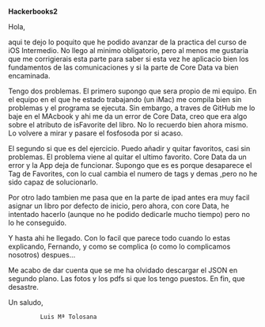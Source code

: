 **Hackerbooks2**

Hola,

aqui te dejo lo poquito que he podido avanzar de la practica del curso de iOS Intermedio.
No llego al minimo obligatorio, pero al menos me gustaria que me corrigierais esta parte para saber si esta vez he aplicacio bien los fundamentos de las comunicaciones y si la parte de Core Data va bien encaminada.

Tengo dos problemas.
El primero supongo que sera propio de mi equipo. En el equipo en el que he estado trabajando (un iMac) me compila bien sin problemas y el programa se ejecuta. Sin embargo, a traves de GitHub me lo baje en el MAcbook y ahi me da un error de Core Data, creo que era algo sobre el atributo de isFavorite del libro.
No lo recuerdo bien ahora mismo. Lo volvere a mirar y pasare el fosfosoda por si acaso.

El segundo si que es del ejercicio.
Puedo añadir y quitar favoritos, casi sin problemas. El problema viene al quitar el ultimo favorito. Core Data da un error y la App deja de funcionar. Supongo que es es porque desaparece el Tag de Favorites, con lo cual cambia el numero de tags y demas ,pero no he sido capaz de solucionarlo.

Por otro lado tambien me pasa que en la parte de ipad antes era muy facil asignar un libro por defecto de inicio, pero ahora, con core Data, he intentado hacerlo (aunque no he podido dedicarle mucho tiempo) pero no lo he conseguido.

Y hasta ahi he llegado.
Con lo facil que parece todo cuando lo estas explicando, Fernando, y como se complica (o como lo complicamos nosotros) despues...

Me acabo de dar cuenta que se me ha olvidado descargar el JSON en segundo plano.
Las fotos y los pdfs si que los tengo puestos.
En fin, que desastre.

Un saludo,

             Luis Mª Tolosana


